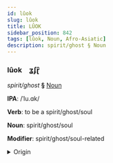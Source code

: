 ```yaml
---
id: lûok
slug: lûok
title: LÛOK
sidebar_position: 842
tags: [lûok, Noun, Afro-Asiatic]
description: spirit/ghost § Noun
---
```


### lûok&emsp;<span kind="abugida">ʓʄɽ̑</span>

*spirit/ghost* **§** [Noun](../../tags/Noun)

**IPA**: /ˈlu.ɑk/

**Verb**: to be a spirit/ghost/soul

**Noun**: spirit/ghost/soul

**Modifier**: spirit/ghost/soul-related

<details>
    <summary>Origin</summary>
    Hebrew, Ashkenazi רוּחַ rúakh /ˈru.aχ/<br/>
    <em>Afro-Asiatic Language Family</em>
</details>